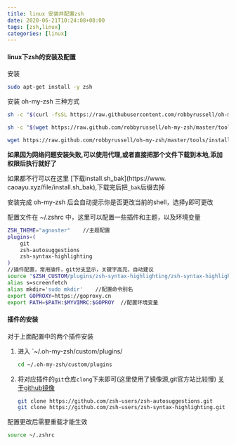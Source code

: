 ```yaml
---
title: linux 安装并配置zsh
date: 2020-06-21T10:24:08+08:00
tags: [zsh,linux]
categories: [linux]
---
```


#### linux下zsh的安装及配置

安装

```bash
sudo apt-get install -y zsh
```

安装 oh-my-zsh 三种方式

```bash
sh -c "$(curl -fsSL https://raw.githubusercontent.com/robbyrussell/oh-my-zsh/master/tools/install.sh)"

sh -c "$(wget https://raw.github.com/robbyrussell/oh-my-zsh/master/tools/install.sh -O -)"

wget https://raw.github.com/robbyrussell/oh-my-zsh/master/tools/install.sh -O - | sh
```

**如果因为网络问题安装失败,可以使用代理,或者直接把那个文件下载到本地,添加权限后执行就好了**

如果都不行可以在这里 [下载install.sh_bak](https://www. caoayu.xyz/file/install.sh_bak),下载完后把`_bak`后缀去掉

安装完成 oh-my-zsh 后会自动提示你是否更改当前的shell，选择y即可更改

配置文件在 ~/.zshrc 中，这里可以配置一些插件和主题，以及环境变量

```bash
ZSH_THEME="agnoster"  	//主题配置
plugins=(
	git
	zsh-autosuggestions
	zsh-syntax-highlighting
)	 
//插件配置，常用插件，git分支显示，关键字高亮，自动建议
source "$ZSH_CUSTOM/plugins/zsh-syntax-highlighting/zsh-syntax-highlighting.zsh"
alias s=screenfetch
alias mkdir='sudo mkdir' 	//配置命令别名
export GOPROXY=https://goproxy.cn
export PATH=$PATH:$MYVIMRC:$GOPROY 	//配置环境变量
```

#### 插件的安装

对于上面配置中的两个插件安装

1. 进入 `~/.oh-my-zsh/custom/plugins/

   ```zsh
   cd ~/.oh-my-zsh/custom/plugins
   ```

2. 将对应插件的`git`仓库`clong`下来即可(这里使用了镜像源,git官方站比较慢) [关于github镜像](https://www.caoayu.xyz/post/github-fast/)

   ```zsh
   git clone https://github.com/zsh-users/zsh-autosuggestions.git
   git clone https://github.com/zsh-users/zsh-syntax-highlighting.git
   ```

配置更改后需要重载才能生效

```bash
source ~/.zshrc
```



